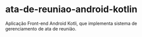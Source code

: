 # ata-de-reuniao-android-kotlin
Aplicação Front-end Android Kotli, que implementa sistema de gerenciamento de ata de reunião.
